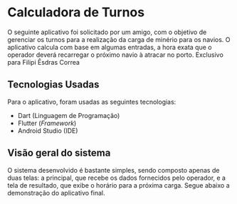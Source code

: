 # Calculadora de Turnos

O seguinte aplicativo foi solicitado por um amigo, com o objetivo de gerenciar os turnos para a realização da carga de minério para os navios. O aplicativo calcula com base em algumas entradas, a hora exata que o operador deverá recarregar o próximo navio à atracar no porto. Exclusivo para Filipi Êsdras Correa

## Tecnologias Usadas
Para o aplicativo, foram usadas as seguintes tecnologias:  
- Dart (Linguagem de Programação)
- Flutter (*Framework*)
- Android Studio (IDE)
  
  
  
## Visão geral do sistema
O sistema desenvolvido é bastante simples, sendo composto apenas de duas telas: a principal, que recebe os dados fornecidos pelo operador, e a tela de resultado, que exibe o horário para a próxima carga. Segue abaixo a demonstração do aplicativo final.
